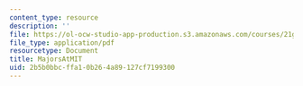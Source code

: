 ```yaml
---
content_type: resource
description: ''
file: https://ol-ocw-studio-app-production.s3.amazonaws.com/courses/21g-501-japanese-i-fall-2019/2b5b0bbcffa10b264a89127cf7199300_MIT21g_501f19_MajorsAtMIT.pdf
file_type: application/pdf
resourcetype: Document
title: MajorsAtMIT
uid: 2b5b0bbc-ffa1-0b26-4a89-127cf7199300
---
```

